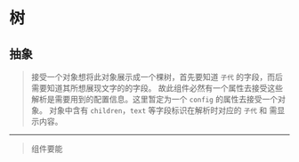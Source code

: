 # 树

## 抽象

> 接受一个对象想将此对象展示成一个棵树，首先要知道 `子代` 的字段，而后需要知道其所想展现文字的的字段。
> 故此组件必然有一个属性去接受这些解析是需要用到的配置信息。这里暂定为一个 `config` 的属性去接受一个对象。
> 对象中含有 `children`，`text` 等字段标识在解析时对应的 `子代` 和 需显示内容。

---

> 组件要能

